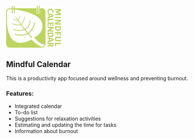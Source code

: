 
<img src="img/logo.png" width="150px"><h2>   Mindful Calendar</h2></img>
<p>This is a productivity app focused around wellness and preventing burnout. </p>

<h3> Features: </h3> <ul> 
  <li> Integrated calendar</li>
  <li> To-do list</li>
  <li> Suggestions for relaxation activities </li>
  <li> Estimating and updating the time for tasks </li>
  <li> Information about burnout </li>
  </ul>
